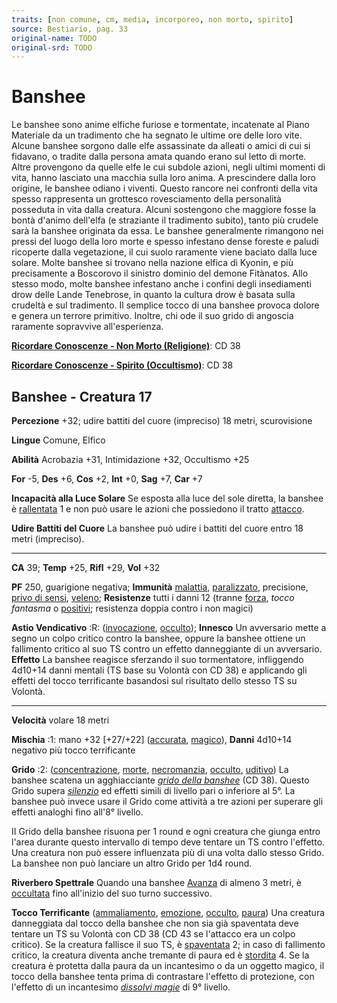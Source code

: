 ```yaml
---
traits: [non comune, cm, media, incorporeo, non morto, spirito]
source: Bestiario, pag. 33
original-name: TODO
original-srd: TODO
---
```


# Banshee

Le banshee sono anime elfiche furiose e tormentate, incatenate al Piano
Materiale da un tradimento che ha segnato le ultime ore delle loro vite. Alcune
banshee sorgono dalle elfe assassinate da alleati o amici di cui si fidavano, o
tradite dalla persona amata quando erano sul letto di morte. Altre provengono da
quelle elfe le cui subdole azioni, negli ultimi momenti di vita, hanno lasciato
una macchia sulla loro anima. A prescindere dalla loro origine, le banshee
odiano i viventi. Questo rancore nei confronti della vita spesso rappresenta un
grottesco rovesciamento della personalità posseduta in vita dalla creatura.
Alcuni sostengono che maggiore fosse la bontà d'animo dell'elfa (e straziante il
tradimento subito), tanto più crudele sarà la banshee originata da essa. Le
banshee generalmente rimangono nei pressi del luogo della loro morte e spesso
infestano dense foreste e paludi ricoperte dalla vegetazione, il cui suolo
raramente viene baciato dalla luce solare. Molte banshee si trovano nella
nazione elfica di Kyonin, e più precisamente a Boscorovo il sinistro dominio del
demone Fitànatos. Allo stesso modo, molte banshee infestano anche i confini
degli insediamenti drow delle Lande Tenebrose, in quanto la cultura drow è
basata sulla crudeltà e sul tradimento. Il semplice tocco di una banshee provoca
dolore e genera un terrore primitivo. Inoltre, chi ode il suo grido di angoscia
raramente sopravvive all'esperienza.

**[Ricordare Conoscenze - Non Morto (Religione)](/azioni/abilita/ricordare-conoscenze)**:
CD 38

**[Ricordare Conoscenze - Spirito (Occultismo)](/azioni/abilita/ricordare-conoscenze)**:
CD 38

## Banshee - Creatura 17

**Percezione** +32; udire battiti del cuore (impreciso) 18 metri, scurovisione

**Lingue** Comune, Elfico

**Abilità** Acrobazia +31, Intimidazione +32, Occultismo +25

**For** -5, **Des** +6, **Cos** +2, **Int** +0, **Sag** +7, **Car** +7

**Incapacità alla Luce Solare** Se esposta alla luce del sole diretta, la
banshee è [rallentata](/condizioni/rallentato) 1 e non può usare le azioni che
possiedono il tratto [attacco](/tratti/attacco).

**Udire Battiti del Cuore** La banshee può udire i battiti del cuore entro 18
metri (impreciso).

---

**CA** 39; **Temp** +25, **Rifl** +29, **Vol** +32

**PF** 250, guarigione negativa; **Immunità** [malattia](/tratti/malattia),
[paralizzato](/condizioni/paralizzato), precisione,
[privo di sensi](/condizioni/privo-di-sensi), [veleno](/tratti/veleno);
**Resistenze** tutti i danni 12 (tranne [forza](/tratti/forza), _tocco fantasma_
o [positivi](/tratti/positivo); resistenza doppia contro i non magici)

**Astio Vendicativo** :R: ([invocazione](/tratti/invocazione),
[occulto](/tratti/occulto)); **Innesco** Un avversario mette a segno un colpo
critico contro la banshee, oppure la banshee ottiene un fallimento critico al
suo TS contro un effetto danneggiante di un avversario. **Effetto** La banshee
reagisce sferzando il suo tormentatore, infliggendo 4d10+14 danni mentali (TS
base su Volontà con CD 38) e applicando gli effetti del tocco terrificante
basandosi sul risultato dello stesso TS su Volontà.

---

**Velocità** volare 18 metri

**Mischia** :1: mano +32 \[+27/+22] ([accurata](/tratti/accurata),
[magico](/tratti/magico)), **Danni** 4d10+14 negativo più tocco terrificante

**Grido** :2: ([concentrazione](/tratti/concentrazione), [morte](/tratti/morte),
[necromanzia](/tratti/necromanzia), [occulto](/tratti/occulto),
[uditivo](/tratti/uditivo)) La banshee scatena un agghiacciante
_[grido della banshee](/incantesimi/grido-della-banshee)_ (CD 38). Questo Grido
supera _[silenzio](/incantesimi/silenzio)_ ed effetti simili di livello pari o
inferiore al 5°. La banshee può invece usare il Grido come attività a tre azioni
per superare gli effetti analoghi fino all'8° livello.

II Grido della banshee risuona per 1 round e ogni creatura che giunga entro
l'area durante questo intervallo di tempo deve tentare un TS contro l'effetto.
Una creatura non può essere influenzata più di una volta dallo stesso Grido. La
banshee non può lanciare un altro Grido per 1d4 round.

**Riverbero Spettrale** Quando una banshee [Avanza](/azioni/base/avanzare) di
almeno 3 metri, è [occultata](/condizioni/occultato) fino all'inizio del suo
turno successivo.

**Tocco Terrificante** ([ammaliamento](/tratti/ammaliamento),
[emozione](/tratti/emozione), [occulto](/tratti/occulto),
[paura](/tratti/paura)) Una creatura danneggiata dal tocco della banshee che non
sia già spaventata deve tentare un TS su Volontà con CD 38 (CD 43 se l'attacco
era un colpo critico). Se la creatura fallisce il suo TS, è
[spaventata](/condizioni/spaventato) 2; in caso di fallimento critico, la
creatura diventa anche tremante di paura ed è
[stordita](/condizioni/stordito) 4. Se la creatura è protetta dalla paura da un
incantesimo o da un oggetto magico, il tocco della banshee tenta prima di
contrastare l'effetto di protezione, con l'effetto di un incantesimo
_[dissolvi magie](/incantesimi/dissolvi-magie)_ di 9° livello.
